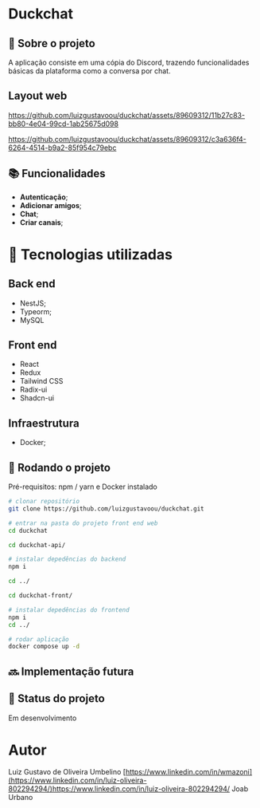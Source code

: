 # Duckchat
<!-- license --> 

## :memo:  Sobre o projeto
A aplicação consiste em uma cópia do Discord, trazendo funcionalidades básicas da plataforma como a conversa por chat.

## Layout web
https://github.com/luizgustavoou/duckchat/assets/89609312/11b27c83-bb80-4e04-99cd-1ab25675d098

https://github.com/luizgustavoou/duckchat/assets/89609312/c3a636f4-6264-4514-b9a2-85f954c79ebc





<!--
## Modelo conceitual
![Modelo Conceitual](https://github.com/acenelio/assets/raw/main/sds1/modelo-conceitual.png)
-->
## :books: Funcionalidades
* <b>Autenticação</b>;
* <b>Adicionar amigos</b>;
* <b>Chat</b>;
* <b> Criar canais</b>;

# :wrench: Tecnologias utilizadas
## Back end
* NestJS;
* Typeorm;
* MySQL
  
## Front end
* React
* Redux
* Tailwind CSS
* Radix-ui
* Shadcn-ui
<!--## Implantação em produção
- Back end: Heroku
- Front end web: Netlify
- Banco de dados: Postgresql -->

## Infraestrutura
* Docker;

## :rocket: Rodando o projeto
Pré-requisitos: npm / yarn e Docker instalado

```bash
# clonar repositório
git clone https://github.com/luizgustavoou/duckchat.git

# entrar na pasta do projeto front end web
cd duckchat

cd duckchat-api/

# instalar depedências do backend
npm i

cd ../

cd duckchat-front/

# instalar depedências do frontend
npm i
cd ../

# rodar aplicação
docker compose up -d
```

## :soon: Implementação futura

## :dart: Status do projeto
Em desenvolvimento

# Autor

Luiz Gustavo de Oliveira Umbelino
[https://www.linkedin.com/in/wmazoni](https://www.linkedin.com/in/luiz-oliveira-802294294/)https://www.linkedin.com/in/luiz-oliveira-802294294/
Joab Urbano

